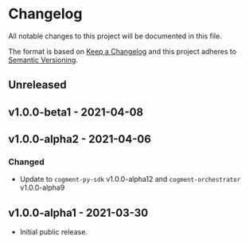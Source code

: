# Changelog

All notable changes to this project will be documented in this file.

The format is based on [Keep a Changelog](http://keepachangelog.com/en/1.0.0/)
and this project adheres to [Semantic Versioning](http://semver.org/spec/v2.0.0.html).

## Unreleased

## v1.0.0-beta1 - 2021-04-08

## v1.0.0-alpha2 - 2021-04-06

### Changed 

- Update to `cogment-py-sdk` v1.0.0-alpha12 and `cogment-orchestrator` v1.0.0-alpha9

## v1.0.0-alpha1 - 2021-03-30

- Initial public release.
